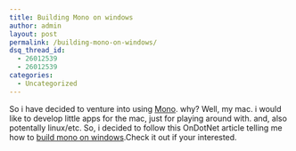 ```yaml
---
title: Building Mono on windows
author: admin
layout: post
permalink: /building-mono-on-windows/
dsq_thread_id:
  - 26012539
  - 26012539
categories:
  - Uncategorized
---
```

So i have decided to venture into using [Mono][1]. why? Well, my mac. i would like to develop little apps for the mac, just for playing around with. and, also potentally linux/etc. So, i decided to follow this OnDotNet article telling me how to&nbsp;[build mono on windows][2].Check it out if your interested.

 [1]: http://www.go-mono.com
 [2]: http://www.ondotnet.com/pub/a/dotnet/2005/02/07/monowindows.html